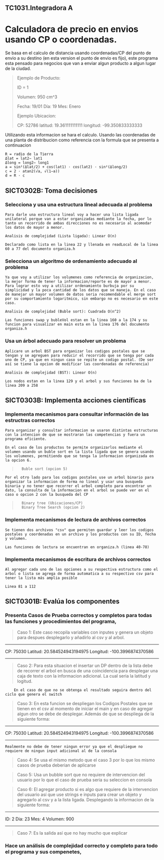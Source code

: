 ## TC1031.Integradora A

# Calculadora de precio en envios usando CP o coordenadas. 

Se basa en el calculo de distancia usando coordenadas/CP del punto de envio a su destino (en esta version el punto de envio es fijo), este programa esta pensado para negocios que van a enviar algun producto a algun lugar de la ciudad. 

>Ejemplo de Producto: 
>
>ID = 1
>
>Volumen: 950 cm^3
>
>Fecha: 19/01
>     Día: 19
>     Mes: Enero
>
>Ejemplo Ubicacion:
>
>CP: 52786
>   latitud: 19.361111111111
>   longitud: -99.350833333333

Utilizando esta informacion se hara el calculo. 
Usando las coordenadas de una planta de distribucion como referencia con la formula que se presenta a continuacion

    R = radio de la Tierra
    Δlat = lat2− lat1
    Δlong = long2− long1
    a = sin²(Δlat/2) + cos(lat1) · cos(lat2) · sin²(Δlong/2)
    c = 2 · atan2(√a, √(1−a))
    d = R · c

    

## SICT0302B: Toma decisiones 

### Selecciona y usa una estructura lineal adecuada al problema

    Para darle una estructura lineal voy a hacer una lista ligada unilateral porque van a estar organizadas mediante la fecha, por lo tanto un recorrido de ambas direcciones no es necesario al acomodar los datos de mayor a menor. 

    Analisis de complejidad (Lista ligada): Linear O(n) 
    
    Declarado como lista en la linea 22 y llenada en readLocal de la linea 60 a 77 del documento organiza.h


### Selecciona un algoritmo de ordenamiento adecuado al problema

    Ya que voy a utilizar los volumenes como referencia de organizacion, la mejor forma de tener la informacion/reporte es de mayor a menor. Para lograr esto voy a utilizar ordenamiento burbuja por su simplicidad y la poca cantidad de los datos que se maneja. En el caso de manejar un mayor volumen de datos seria recomendable el merge sort por su comportamiento logaritmico, sin embargo no es necesario en este caso.  

    Analisis de complejidad (Buble sort): Cuadrada O(n^2)

    Las funciones swap y bubleVol estan en la linea 160 a la 174 y su funcion para visualizar en main esta en la linea 176 del documento organiza.h


### Usa un árbol adecuado para resolver un problema

    Aplicare un arbol BST para organizar los codigos postales que se tengan y se agreguen para reducir el recorrido que se tenga por cada uno de CP, ya que en ningun caso se repite un codigo postal. (De ser así se tiene la opcion de modificar las coordenadas de referencia)

    Analisis de complejidad (BST): Linear O(n)

    Los nodos estan en la linea 129 y el arbol y sus funciones ba de la linea 209 a 258

## SICT0303B: Implementa acciones científicas

### Implementa mecanismos para consultar información de las estructras correctos

    Para organizar y consultar informacion se usaron distintas estructuras con la intencion de que se mostraran las competencias y fuera un programa eficiente. 
    
    En el caso de los productos te permite organizarlos mediante el volumen usando un buble sort en la lista ligada que se genera usando los volumenes, permitiendo que se tenga la informacion organizada en la opcion 6. 
>       Buble sort (opcion 5) 
    
    Por el otro lado para los codigos postales use un arbol binario para organizar la informacion de forma no lineal y usar una busqueda binaria y no tener que recorrer el arbol completo para encontrar un dato, la consulta de la informacion en el arbol se puede ver en el caso o opcion 2 con la busqueda del CP
>       Binary tree (Ubicaciones/CP) 
>       Binary Tree Search (opcion 2) 

### Implementa mecanismos de lectura de archivos correctos
    Se tienen dos archivos "csv" que permiten guardar y leer los codigos postales y coordenadas en un archivo y los productos con su ID, fecha y volumen. 

    Las funciones de lectura se encuentran en organiza.h (linea 40-78)

### Implementa mecanismos de escritura de archivos correctos
    Al agregar cada uno de las opciones a su respectiva estructura como el arbol o lista se agrega de forma automatica a su respectivo csv para tener la lista más amplia posible 

    Linea 81 a 112

## SICT0301B: Evalúa los componentes

### Presenta Casos de Prueba correctos y completos para todas las funciones y procedimientos del programa,

> Caso 1: Este caso recopila variables con inputes y genera un objeto para despues desplegarlo y añadirlo al csv y al arbol. 

___________________________
CP: 75030
Latitud: 20.584524943194975
Longitud: -100.3996874370586
___________________________

> Caso 2: Para esta situacion el insertar un DP dentro de la lista debe de recorrer el arbol en busca de una coincidencia para desplegar una caja de texto con la informacion adicional. La cual seria la latitud y logitud. 

        En el caso de que no se obtenga el resultado seguira dentro del ciclo que genera el switch 

> Caso 3: En esta funcion se despliegan los Codigos Postales que se tienen en el csv al momento de iniciar el main y en caso de agregar algun otro se debe de desplegar. Además de que se despliega de la siguiente forma: 

___________________________
CP: 75030
Latitud: 20.584524943194975
Longitud: -100.3996874370586
___________________________

    Realmente no debe de tener ningun error ya que el despliegue no requiere de ningun input adicional al de la consola 

> Caso 4: Se usa el mismo metodo que el caso 3 por lo que los mismo casos de prueba deberian de aplicarse 

> Caso 5: Usa un bubble sort que no requiere de intervencion del usuario por lo que el caso de prueba seria su seleccion en consola 

> Caso 6: El agregar producto si es algo que requiere de la intervencion del usuario así que use strings e inputs para crear un objeto y agregarlo al csv y a la lista ligada. Desplegando la informacion de la siguiente forma: 

______________________________
ID: 2
Dia: 23
Mes: 4
Volumen: 900
______________________________

> Caso 7: Es la salida así que no hay mucho que explicar 

### Hace un análisis de complejidad correcto y completo para todo el programa y sus compenetes,



